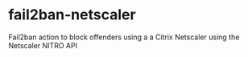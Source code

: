 # fail2ban-netscaler
Fail2ban action to block offenders using a a Citrix Netscaler using the Netscaler NITRO API
